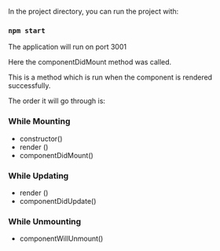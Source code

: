 In the project directory, you can run the project with:

### `npm start`

The application will run on port 3001

Here the componentDidMount method was called. 

This is a method which is run when the component is rendered successfully.

The order it will go through is:

### While Mounting
- constructor()
- render ()
- componentDidMount()

### While Updating
- render ()
- componentDidUpdate()

### While Unmounting
- componentWillUnmount()